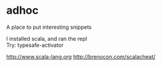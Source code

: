 adhoc
=====

A place to put interesting snippets

I installed scala, and ran the repl  
Try: typesafe-activator  

http://www.scala-lang.org
http://brenocon.com/scalacheat/
